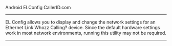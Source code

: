 Android ELConfig
CallerID.com

-----------------------------------------

EL Config allows you to display and change the network settings for an Ethernet Link Whozz Calling? device. Since the default hardware settings work in most network environments, running this utility may not be required.

-----------------------------------------